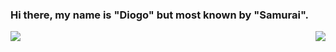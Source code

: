 ### Hi there, my name is "Diogo" but most known by "Samurai".


<img style="float: left;" src="https://github-readme-stats.vercel.app/api?username=999Samurai&show_icons=true&theme=dark&count_private=true"> <img style="float: right;" src="https://github-readme-stats.vercel.app/api/top-langs/?username=999Samurai&theme=dark&langs_count=5&layout=compact">
